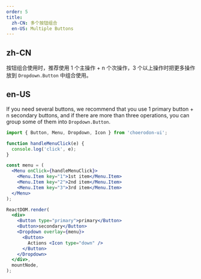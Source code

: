 ```yaml
---
order: 5
title:
  zh-CN: 多个按钮组合
  en-US: Multiple Buttons
---
```


## zh-CN

按钮组合使用时，推荐使用 1 个主操作 + n 个次操作，3 个以上操作时把更多操作放到 `Dropdown.Button` 中组合使用。

## en-US

If you need several buttons, we recommend that you use 1 primary button + n secondary buttons, and if there are more than three operations, you can group some of them into `Dropdown.Button`.

```jsx
import { Button, Menu, Dropdown, Icon } from 'choerodon-ui';

function handleMenuClick(e) {
  console.log('click', e);
}

const menu = (
  <Menu onClick={handleMenuClick}>
    <Menu.Item key="1">1st item</Menu.Item>
    <Menu.Item key="2">2nd item</Menu.Item>
    <Menu.Item key="3">3rd item</Menu.Item>
  </Menu>
);

ReactDOM.render(
  <div>
    <Button type="primary">primary</Button>
    <Button>secondary</Button>
    <Dropdown overlay={menu}>
      <Button>
        Actions <Icon type="down" />
      </Button>
    </Dropdown>
  </div>,
  mountNode,
);
```
